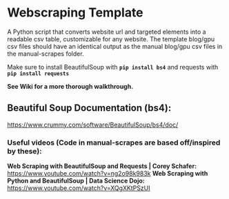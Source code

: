 # Webscraping Template
A Python script that converts website url and targeted elements into a readable csv table, customizable for any website. The template blog/gpu csv files should have an identical output as the manual blog/gpu csv files in the manual-scrapes folder.

Make sure to install BeautifulSoup with **`pip install bs4`** and requests with **`pip install requests`**

**See Wiki for a more thorough walkthrough.**

## Beautiful Soup Documentation (bs4):
https://www.crummy.com/software/BeautifulSoup/bs4/doc/

### Useful videos (Code in manual-scrapes are based off/inspired by these):
**Web Scraping with BeautifulSoup and Requests | Corey Schafer:** https://www.youtube.com/watch?v=ng2o98k983k
**Web Scraping with Python and BeautifulSoup | Data Science Dojo:** https://www.youtube.com/watch?v=XQgXKtPSzUI
